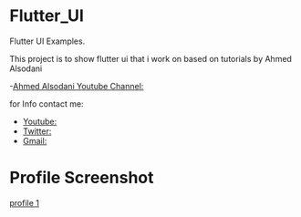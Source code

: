 # Flutter_UI

Flutter UI Examples.

This project is to show flutter ui that i work on based on tutorials by Ahmed Alsodani

-[Ahmed Alsodani Youtube Channel: ](https://www.youtube.com/channel/UCOpuLcVZXl8C642cJVAC0VA)

for Info contact me:

- [Youtube:](https://www.youtube.com/channel/UCIM3DO-76kBze4xx1IIv1Jg)
- [Twitter:](https://twitter.com/mohammedettayby)
- [Gmail:](mohammed.ettayby@gmail.com)

# Profile Screenshot

[profile 1](flutter_02.png)
